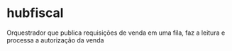 # hubfiscal
Orquestrador que publica requisições de venda em uma fila, faz a leitura e processa a autorização da venda
